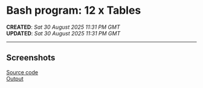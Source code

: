 #  Bash program: 12 x Tables

**CREATED**: *Sat 30 August 2025 11:31 PM GMT*  
**UPDATED**: *Sat 30 August 2025 11:31 PM GMT*  

-----

## Screenshots  

[Source code](12xTables1.png)  
[Output](12xTables2.png)
